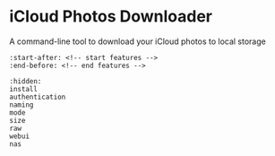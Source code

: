 # iCloud Photos Downloader

A command-line tool to download your iCloud photos to local storage

```{include} ../README.md
:start-after: <!-- start features -->
:end-before: <!-- end features -->
```

```{toctree}
:hidden:
install
authentication
naming
mode
size
raw
webui
nas
```
